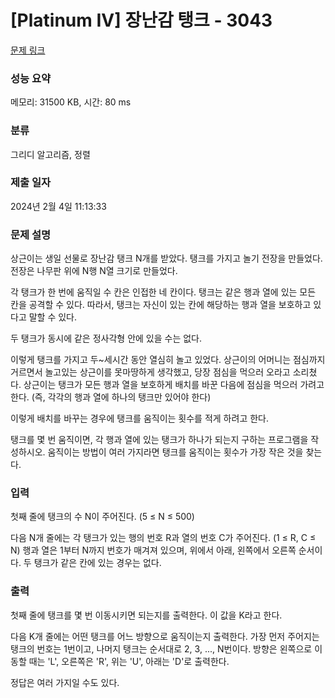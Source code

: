 # [Platinum IV] 장난감 탱크 - 3043 

[문제 링크](https://www.acmicpc.net/problem/3043) 

### 성능 요약

메모리: 31500 KB, 시간: 80 ms

### 분류

그리디 알고리즘, 정렬

### 제출 일자

2024년 2월 4일 11:13:33

### 문제 설명

<p>상근이는 생일 선물로 장난감 탱크 N개를 받았다. 탱크를 가지고 놀기 전장을 만들었다. 전장은 나무판 위에 N행 N열 크기로 만들었다.</p>

<p>각 탱크가 한 번에 움직일 수 칸은 인접한 네 칸이다. 탱크는 같은 행과 열에 있는 모든 칸을 공격할 수 있다. 따라서, 탱크는 자신이 있는 칸에 해당하는 행과 열을 보호하고 있다고 말할 수 있다.</p>

<p>두 탱크가 동시에 같은 정사각형 안에 있을 수는 없다.</p>

<p>이렇게 탱크를 가지고 두~세시간 동안 열심히 놀고 있었다. 상근이의 어머니는 점심까지 거르면서 놀고있는 상근이를 못마땅하게 생각했고, 당장 점심을 먹으러 오라고 소리쳤다. 상근이는 탱크가 모든 행과 열을 보호하게 배치를 바꾼 다음에 점심을 먹으러 가려고 한다. (즉, 각각의 행과 열에 하나의 탱크만 있어야 한다)</p>

<p>이렇게 배치를 바꾸는 경우에 탱크를 움직이는 횟수를 적게 하려고 한다.</p>

<p>탱크를 몇 번 움직이면, 각 행과 열에 있는 탱크가 하나가 되는지 구하는 프로그램을 작성하시오. 움직이는 방법이 여러 가지라면 탱크를 움직이는 횟수가 가장 작은 것을 찾는다.</p>

### 입력 

 <p>첫째 줄에 탱크의 수 N이 주어진다. (5 ≤ N ≤ 500)</p>

<p>다음 N개 줄에는 각 탱크가 있는 행의 번호 R과 열의 번호 C가 주어진다. (1 ≤ R, C ≤ N) 행과 열은 1부터 N까지 번호가 매겨져 있으며, 위에서 아래, 왼쪽에서 오른쪽 순서이다. 두 탱크가 같은 칸에 있는 경우는 없다.</p>

### 출력 

 <p>첫째 줄에 탱크를 몇 번 이동시키면 되는지를 출력한다. 이 값을 K라고 한다.</p>

<p>다음 K개 줄에는 어떤 탱크를 어느 방향으로 움직이는지 출력한다. 가장 먼저 주어지는 탱크의 번호는 1번이고, 나머지 탱크는 순서대로 2, 3, ..., N번이다. 방향은 왼쪽으로 이동할 때는 'L', 오른쪽은 'R', 위는 'U', 아래는 'D'로 출력한다.</p>

<p>정답은 여러 가지일 수도 있다.</p>

